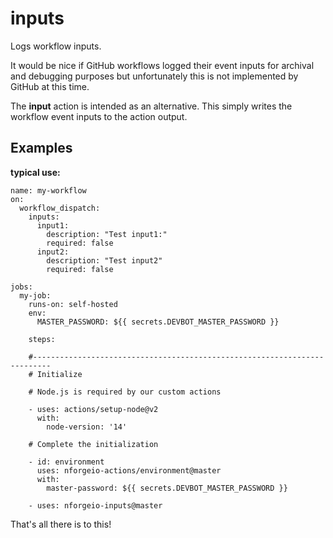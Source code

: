# inputs

Logs workflow inputs.

It would be nice if GitHub workflows logged their event inputs for archival and debugging purposes but 
unfortunately this is not implemented by GitHub at this time.

The **input** action is intended as an alternative.  This simply writes the workflow event inputs
to the action output.

## Examples

**typical use:**
```
name: my-workflow
on: 
  workflow_dispatch:
    inputs:
      input1:
        description: "Test input1:"
        required: false
      input2:
        description: "Test input2"
        required: false

jobs:
  my-job:
    runs-on: self-hosted
    env:
      MASTER_PASSWORD: ${{ secrets.DEVBOT_MASTER_PASSWORD }}

    steps:

    #--------------------------------------------------------------------------
    # Initialize

    # Node.js is required by our custom actions

    - uses: actions/setup-node@v2
      with:
        node-version: '14'    

    # Complete the initialization

    - id: environment
      uses: nforgeio-actions/environment@master
      with:
        master-password: ${{ secrets.DEVBOT_MASTER_PASSWORD }}

    - uses: nforgeio-inputs@master
```

That's all there is to this!
